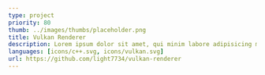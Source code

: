 ```yaml
---
type: project
priority: 80
thumb: ../images/thumbs/placeholder.png
title: Vulkan Renderer
description: Lorem ipsum dolor sit amet, qui minim labore adipisicing minim sint cillum sint consectetur cupidatat.
languages: [icons/c++.svg, icons/vulkan.svg]
url: https://github.com/light7734/vulkan-renderer
---
```

